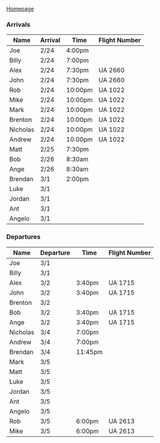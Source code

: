[Homepage](/colorado-itinerary)

### Arrivals

| Name     | Arrival | Time    | Flight Number |
| -------- | ------- | ------- | ------------- |
| Joe      | 2/24    | 4:00pm  |               |
| Billy    | 2/24    | 7:00pm  |               |
| Alex     | 2/24    | 7:30pm  | UA 2660              |
| John     | 2/24    | 7:30pm  | UA 2660              |
| Rob      | 2/24    | 10:00pm | UA 1022       |
| Mike     | 2/24    | 10:00pm | UA 1022       |
| Mark     | 2/24    | 10:00pm | UA 1022       |
| Brenton  | 2/24    | 10:00pm | UA 1022       |
| Nicholas | 2/24    | 10:00pm | UA 1022       |
| Andrew   | 2/24    | 10:00pm | UA 1022       |
| Matt     | 2/25    | 7:30pm  |               |
| Bob      | 2/26    | 8:30am  |               |
| Ange     | 2/26    | 8:30am  |               |
| Brendan  | 3/1     | 2:00pm  |               |
| Luke     | 3/1     |         |               |
| Jordan   | 3/1     |         |               |
| Ant      | 3/1     |         |               |
| Angelo   | 3/1     |         |               |

### Departures

| Name     | Departure | Time    | Flight Number |
| -------- | --------- | ------- | ------------- |
| Joe      | 3/1       |         |               |
| Billy    | 3/1       |         |               |
| Alex     | 3/2       | 3:40pm  | UA 1715       |
| John     | 3/2       | 3:40pm  | UA 1715       |
| Brenton  | 3/2       |         |               |
| Bob      | 3/2       | 3:40pm  | UA 1715       |
| Ange     | 3/2       | 3:40pm  | UA 1715       | 
| Nicholas | 3/4       | 7:00pm  |               |
| Andrew   | 3/4       | 7:00pm  |               |
| Brendan  | 3/4       | 11:45pm |               |
| Mark     | 3/5       |         |               |
| Matt     | 3/5       |         |               |
| Luke     | 3/5       |         |               |
| Jordan   | 3/5       |         |               |
| Ant      | 3/5       |         |               |
| Angelo   | 3/5       |         |               |
| Rob      | 3/5       | 6:00pm  | UA 2613       |
| Mike     | 3/5       | 6:00pm  | UA 2613       |
